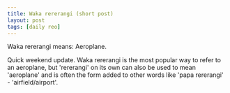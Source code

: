 ```yaml
---
title: Waka rererangi (short post)
layout: post
tags: [daily reo]
---
```


Waka rererangi means: Aeroplane.

Quick weekend update. Waka rererangi is the most popular way to refer to an aeroplane, but 'rererangi' on its own can also be used to mean 'aeroplane' and is often the form added to other words like 'papa rererangi' - 'airfield/airport'.